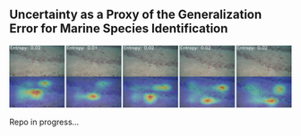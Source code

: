 ## Uncertainty as a Proxy of the Generalization Error for Marine Species Identification

![example](imgs/echinaster.jpg)

Repo in progress...
